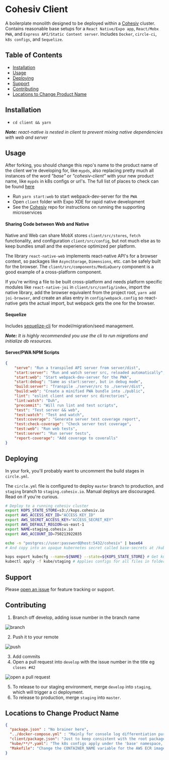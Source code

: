 # Cohesiv Client

A boilerplate monolith designed to be deployed within a [Cohesiv](https://github.com/SingularityInteractive/cohesiv) cluster. Contains reasonable base setups for a `React Native/Expo app`, `React/Mobx PWA`, and `Express API/Static Content server`. Includes `Docker`, `circle-ci`, `k8s configs`, and `Sequelize`.

## Table of Contents

- [Installation](#installation)
- [Usage](#usage)
- [Deploying](#deploying)
- [Support](#support)
- [Contributing](#contributing)
- [Locations to Change Product Name](#locations-to-change-product-name)

## Installation

- `cd client && yarn`

*__Note:__ react-native is nested in client to prevent mixing native dependencies with web and server*


## Usage

After forking, you should change this repo's name to the product name of the client we're developing for, like `mypds`, also replacing pretty much all instances of the word _"base"_ or _"cohesiv-client"_ with your new product name, like `mypds` in k8s configs or url's. The full list of places to check can be found [here](#locations-to-change-product-name)

- Run `yarn start:web` to start webpack-dev-server for the `PWA`
- Open `client` folder with Expo XDE for rapid native development
- See the [Cohesiv](https://github.com/SingularityInteractive/cohesiv) repo for instructions on running the supporting microservices

#### Sharing Code between Web and Native

Native and Web can share MobX stores `client/src/stores`, `fetch` functionality, and configuration `client/src/config`, but not much else as to keep bundles small and the experience optimized per platform.

The library `react-native-web` implements react-native API's for a browser context, so packages like `AsyncStorage`, `Dimensions`, etc. can be safely built for the browser. The `client/src/components/MediaQuery` component is a good example of a cross-platform component.

If you're writing a file to be built cross-platform and needs platform specific modules like `react-native-joi` in `client/src/config/index`, import the native library, add the browser equivalent from the project root, `yarn add joi-browser`, and create an alias entry in `config/webpack.config` so react-native gets the actual import, but webpack gets the one for the browser.

#### Sequelize

Includes [sequelize-cli](https://github.com/sequelize/cli) for model/migration/seed management.

*__Note:__ It is highly recommended you use the cli to run migrations and initialize db resources.*

#### Server/PWA NPM Scripts

```json
{
    "serve": "Run a transpiled API server from server/dist",
    "start:server": "Run and watch server src, reloaded automatically",
    "start:web": "Start webpack-dev-server for the PWA",
    "start:debug": "Same as start:server, but in debug mode",
    "build:server": "Transpile ./server/src to ./server/dist",
    "build:web": "Create a minified PWA bundle into ./public",
    "lint": "eslint client and server src directories",
    "lint:watch": "Duh",
    "precommit": "Will run lint and test scripts",
    "test": "Test server && web",
    "test:watch": "Test and watch",
    "test:coverage": "Generate server test coverage report",
    "test:check-coverage": "Check server test coverage",
    "test:web": "Run web tests",
    "test:server": "Run server tests",
    "report-coverage": "Add coverage to coveralls"
}
```

## Deploying

In your fork, you'll probably want to uncomment the build stages in `circle.yml`.

The `circle.yml` file is configured to deploy `master` branch to production, and `staging` branch to `staging.cohesiv.io`. Manual deploys are discouraged. Read on if you're curious.

```bash
# Deploy to a running cohesiv cluster
export KOPS_STATE_STORE=s3://kops.cohesiv.io
export AWS_ACCESS_KEY_ID="ACCESS_KEY_ID"
export AWS_SECRET_ACCESS_KEY="ACCESS_SECRET_KEY"
export AWS_DEFAULT_REGION=us-east-1
export NAME=staging.cohesiv.io
export AWS_ACCOUNT_ID=750213922035

echo -n "postgres://user:password@host:5432/cohesiv" | base64 
# And copy into an opaque kubernetes secret called base-secrets at /kube/secrets

kops export kubecfg --name=${NAME} --state=${KOPS_STATE_STORE} # Get kubernetes context for applying config
kubectl apply -f kube/staging # Applies configs for all files in folder
```

## Support

Please [open an issue](https://github.com/SingularityInteractive/base/issues/new) for feature tracking or support.

## Contributing

 1. Branch off develop, adding issue number in the branch name

 ![branch](https://s3.amazonaws.com/uploads.intercomcdn.com/i/o/14743103/6b8e946debf9f16748e76893/git-checkout-1.png)

 2. Push it to your remote

  ![push](https://s3.amazonaws.com/uploads.intercomcdn.com/i/o/14743104/7b7e5017ae107b9a2da384d5/git-push-1.png)

 3. Add commits
 4. Open a pull request into `develop` with the issue number in the title eg `closes #42`

  ![open a pull request](https://s3.amazonaws.com/uploads.intercomcdn.com/i/o/14743110/69258075509958bac8288799/merge-pr.png)
 
  5. To release to our staging environment, merge `develop` into `staging`, which will trigger a ci deployment.
  6. To release to production, merge `staging` into `master`. 

  ## Locations to Change Product Name

  ```json
{
    "package.json" : "No brainer here",
    "../docker-compose.yml" : "Mainly for console log differentiation purposes here",
    "client/package.json": "Just to keep consistent with the root package.json",
    "kube/**/*.yaml": "The k8s configs apply under the 'base' namespace, so all references should be changed.",
    "Makefile": "Change the CONTAINER_NAME variable for the AWS ECR image, and PUBLIC_URL so that it accurately reflects the host"
}
```